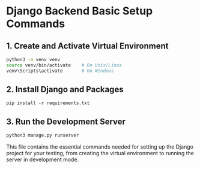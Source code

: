 # Django Backend Basic Setup Commands

## 1. Create and Activate Virtual Environment

```bash
python3 -m venv venv
source venv/bin/activate    # On Unix/Linux
venv\Scripts\activate       # On Windows
```

## 2. Install Django and Packages

```
pip install -r requirements.txt
```

## 3. Run the Development Server

```bash
python3 manage.py runserver
```

This file contains the essential commands needed for setting up the Django project for your testing, from creating the virtual environment to running the server in development mode.
